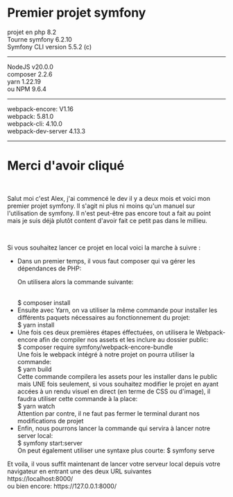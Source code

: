 # Premier projet symfony

projet en php 8.2 <br>
Tourne symfony 6.2.10 <br>
Symfony CLI version 5.5.2 (c)

<hr>

NodeJS v20.0.0 <br>
composer 2.2.6 <br>
yarn 1.22.19 <br>
ou NPM 9.6.4

<hr>

webpack-encore: V1.16 <br>
webpack: 5.81.0 <br>
webpack-cli: 4.10.0 <br>
webpack-dev-server 4.13.3 <br>

<hr>

# <h1>Merci d'avoir cliqué</h1>

<br>

<p> Salut moi c'est Alex, j'ai commencé le dev il y a deux mois et voici mon premier projet symfony. Il s'agit ni plus ni moins qu'un manuel sur l'utilisation de symfony.
Il n'est peut-être pas encore tout a fait au point mais je suis déjà plutôt content d'avoir fait ce petit pas dans le millieu. <p>

<br>

<p>Si vous souhaitez lancer ce projet en local voici la marche à suivre :<p>

<ul>
  <li>  Dans un premier temps, il vous faut composer qui va gérer les dépendances de PHP: <br>
  <p> On utilisera alors la commande suivante: </p> <br>
  <span> $ composer install </span> </li>
  <li>  Ensuite avec Yarn, on va utiliser la même commande pour installer les différents paquets nécessaires au fonctionnement du projet: <br>
  <span> $ yarn install </span> </li>
  <li>  Une fois ces deux premières étapes éffectuées, on utilisera le Webpack-encore afin de compiler nos assets et les inclure au dossier public: <br>
  <span> $ composer require symfony/webpack-encore-bundle</span> <br>
  Une fois le webpack intégré à notre projet on pourra utiliser la commande: <br>
    <span> $ yarn build </span> <br>
    Cette commande compilera les assets pour les installer dans le public mais UNE fois seulement, si vous souhaitez modifier le projet en ayant accées à un rendu visuel en direct (en terme de CSS ou d'image), il faudra utiliser cette commande à la place: <br>
    <span> $ yarn watch </span> <br>
    Attention par contre, il ne faut pas fermer le terminal durant nos modifications de projet
  </li>
  <li>  Enfin, nous pourrons lancer la commande qui servira à lancer notre server local: <br>
  <span> $ symfony start:server </span> <br>
  On peut également utiliser une syntaxe plus courte:
  <span> $ symfony serve </span></li>
</ul>


<p> Et voila, il vous suffit maintenant de lancer votre serveur local depuis votre navigateur en entrant une des deux URL suivantes <br>
  https://localhost:8000/ <br>
  ou bien encore: https://127.0.0.1:8000/ </p>
